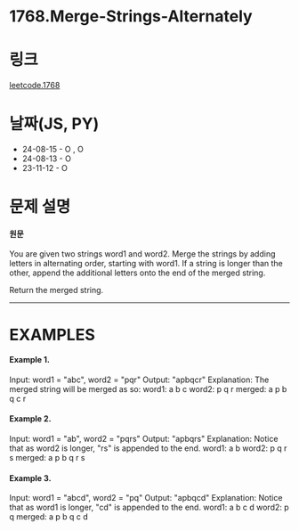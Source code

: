 # 1768.Merge-Strings-Alternately

# 링크
[leetcode.1768](https://leetcode.com/problems/merge-strings-alternately/?envType=study-plan-v2&envId=leetcode-75)

# 날짜(JS, PY)

* 24-08-15 - O , O
* 24-08-13 - O
* 23-11-12 - O

# 문제 설명
#### 원문


You are given two strings word1 and word2. Merge the strings by adding letters in alternating order, starting with word1. If a string is longer than the other, append the additional letters onto the end of the merged string.

Return the merged string.


***

# EXAMPLES
#### Example 1.


Input: word1 = "abc", word2 = "pqr"
Output: "apbqcr"
Explanation: The merged string will be merged as so:
word1:  a   b   c
word2:    p   q   r
merged: a p b q c r



#### Example 2.


Input: word1 = "ab", word2 = "pqrs"
Output: "apbqrs"
Explanation: Notice that as word2 is longer, "rs" is appended to the end.
word1:  a   b 
word2:    p   q   r   s
merged: a p b q   r   s


#### Example 3.


Input: word1 = "abcd", word2 = "pq"
Output: "apbqcd"
Explanation: Notice that as word1 is longer, "cd" is appended to the end.
word1:  a   b   c   d
word2:    p   q 
merged: a p b q c   d
